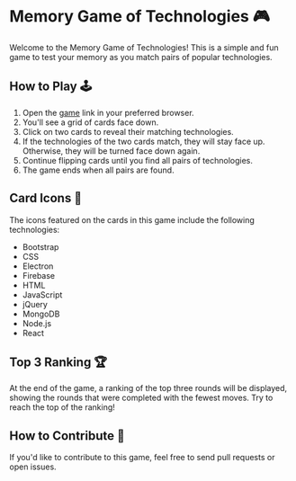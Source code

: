 # Memory Game of Technologies 🎮

Welcome to the Memory Game of Technologies! This is a simple and fun game to test your memory as you match pairs of popular technologies.

## How to Play 🕹️

1. Open the [game](https://eduardapontel.github.io/memory-game/) link in your preferred browser.
2. You'll see a grid of cards face down.
3. Click on two cards to reveal their matching technologies.
4. If the technologies of the two cards match, they will stay face up. Otherwise, they will be turned face down again.
5. Continue flipping cards until you find all pairs of technologies.
6. The game ends when all pairs are found.

## Card Icons 🚀

The icons featured on the cards in this game include the following technologies:

- Bootstrap
- CSS
- Electron
- Firebase
- HTML
- JavaScript
- jQuery
- MongoDB
- Node.js
- React

## Top 3 Ranking 🏆

At the end of the game, a ranking of the top three rounds will be displayed, showing the rounds that were completed with the fewest moves. Try to reach the top of the ranking!

## How to Contribute 🤝

If you'd like to contribute to this game, feel free to send pull requests or open issues.
